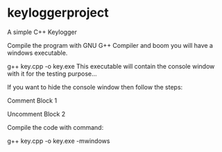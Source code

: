 # keyloggerproject

A simple C++ Keylogger

Compile the program with GNU G++ Compiler and boom you will have a windows executable.

g++ key.cpp -o key.exe
This executable will contain the console window with it for the testing purpose...

If you want to hide the console window then follow the steps:

Comment Block 1

Uncomment Block 2

Compile the code with command:

g++ key.cpp -o key.exe -mwindows
